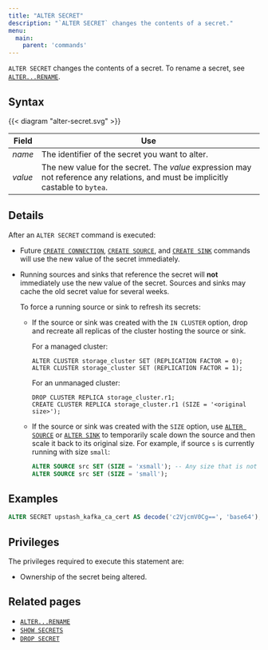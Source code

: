 ```yaml
---
title: "ALTER SECRET"
description: "`ALTER SECRET` changes the contents of a secret."
menu:
  main:
    parent: 'commands'
---
```


`ALTER SECRET` changes the contents of a secret. To rename a secret, see [`ALTER...RENAME`](/sql/alter-rename/).

## Syntax

{{< diagram "alter-secret.svg" >}}

Field | Use
------|-----
_name_ | The identifier of the secret you want to alter.
_value_ | The new value for the secret. The _value_ expression may not reference any relations, and must be implicitly castable to `bytea`.

## Details

After an `ALTER SECRET` command is executed:

  * Future [`CREATE CONNECTION`], [`CREATE SOURCE`], and [`CREATE SINK`]
    commands will use the new value of the secret immediately.

  * Running sources and sinks that reference the secret will **not** immediately
    use the new value of the secret. Sources and sinks may cache the old secret
    value for several weeks.

    To force a running source or sink to refresh its secrets:

      * If the source or sink was created with the `IN CLUSTER` option, drop and
        recreate all replicas of the cluster hosting the source or sink.

        For a managed cluster:

        ```
        ALTER CLUSTER storage_cluster SET (REPLICATION FACTOR = 0);
        ALTER CLUSTER storage_cluster SET (REPLICATION FACTOR = 1);
        ```

        For an unmanaged cluster:

        ```
        DROP CLUSTER REPLICA storage_cluster.r1;
        CREATE CLUSTER REPLICA storage_cluster.r1 (SIZE = '<original size>');
        ```

      * If the source or sink was created with the `SIZE` option, use [`ALTER
        SOURCE`] or [`ALTER SINK`] to temporarily scale down the source and then
        scale it back to its original size. For example, if source `s` is
        currently running with size `small`:

        ```sql
        ALTER SOURCE src SET (SIZE = 'xsmall'); -- Any size that is not `small` will work.
        ALTER SOURCE src SET (SIZE = 'small');
        ```

## Examples

```sql
ALTER SECRET upstash_kafka_ca_cert AS decode('c2VjcmV0Cg==', 'base64');
```

## Privileges

The privileges required to execute this statement are:

- Ownership of the secret being altered.

## Related pages

- [`ALTER...RENAME`](/sql/alter-rename/)
- [`SHOW SECRETS`](/sql/show-secrets)
- [`DROP SECRET`](/sql/drop-secret)

[`CREATE CONNECTION`]: /sql/create-connection/
[`CREATE SOURCE`]: /sql/create-source
[`CREATE SINK`]: /sql/create-sink
[`ALTER SOURCE`]: /sql/alter-source
[`ALTER SINK`]: /sql/alter-sink
